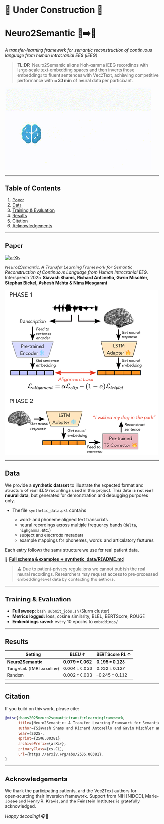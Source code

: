 # 🚧 Under Construction 🚧

# Neuro2Semantic 🧠➡️💬

*A transfer‑learning framework for semantic reconstruction of continuous language from human intracranial EEG (iEEG)*

> **TL;DR** Neuro2Semantic aligns high‑gamma iEEG recordings with large‑scale text‑embedding spaces and then inverts those embeddings to fluent sentences with Vec2Text, achieving competitive performance with **≈ 30 min** of neural data per participant.

![Alt text](docs/n2s.gif)


---


## Table of Contents

1. [Paper](#paper)
2. [Data](#data)
3. [Training & Evaluation](#training--evaluation)
4. [Results](#results)
5. [Citation](#citation)
6. [Acknowledgements](#acknowledgements)

---

## Paper

[![arXiv](https://img.shields.io/badge/arXiv-2506.00381-b31b1b.svg)](https://arxiv.org/abs/2506.00381)

*Neuro2Semantic: A Transfer Learning Framework for Semantic Reconstruction of Continuous Language from Human Intracranial EEG.* Interspeech 2025.
**Siavash Shams, Richard Antonello, Gavin Mischler, Stephan Bickel, Ashesh Mehta & Nima Mesgarani**

<img src="docs/Fig1.png" alt="Figure 2A from the paper" width="500"/>

---

## Data

We provide a **synthetic dataset** to illustrate the expected format and structure of real iEEG recordings used in this project. This data is **not real neural data**, but generated for demonstration and debugging purposes only.

* The file `synthetic_data.pkl` contains

  * word‑ and phoneme‑aligned text transcripts
  * neural recordings across multiple frequency bands (`delta`, `highgamma`, etc.)
  * subject and electrode metadata
  * example mappings for phonemes, words, and articulatory features

Each entry follows the same structure we use for real patient data.

📄 **[Full schema & examples → synthetic\_data/README.md](synthetic_data/README.md)**

> ⚠️ Due to patient‑privacy regulations we cannot publish the real neural recordings. Researchers may request access to pre‑processed embedding‑level data by contacting the authors.

---

## Training & Evaluation

* **Full sweep:** `bash submit_jobs.sh` (Slurm cluster)
* **Metrics logged:** loss, cosine similarity, BLEU, BERTScore, ROUGE
* **Embeddings saved:** every 10 epochs to `embeddings/`

---

## Results

| Setting                     | BLEU ↑            | BERTScore F1 ↑    |
| --------------------------- | ----------------- | ----------------- |
| **Neuro2Semantic**          | **0.079 ± 0.062** | **0.195 ± 0.128** |
| Tang et al. (fMRI baseline) | 0.064 ± 0.053     | 0.032 ± 0.127     |
| Random                      | 0.002 ± 0.003     | –0.245 ± 0.132    |


---

## Citation

If you build on this work, please cite:

```bibtex
@misc{shams2025neuro2semantictransferlearningframework,
      title={Neuro2Semantic: A Transfer Learning Framework for Semantic Reconstruction of Continuous Language from Human Intracranial EEG}, 
      author={Siavash Shams and Richard Antonello and Gavin Mischler and Stephan Bickel and Ashesh Mehta and Nima Mesgarani},
      year={2025},
      eprint={2506.00381},
      archivePrefix={arXiv},
      primaryClass={cs.CL},
      url={https://arxiv.org/abs/2506.00381}, 
}
```

---

## Acknowledgements

We thank the participating patients, and the Vec2Text authors for open‑sourcing their inversion framework. Support from NIH \[NIDCD], Marie-Josee and Henry R. Kravis, and the Feinstein Institutes is gratefully acknowledged.

*Happy decoding!* 🎧📝
